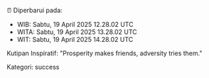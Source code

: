 ⏰ Diperbarui pada:
- WIB: Sabtu, 19 April 2025 12.28.02 UTC
- WITA: Sabtu, 19 April 2025 13.28.02 UTC
- WIT: Sabtu, 19 April 2025 14.28.02 UTC

Kutipan Inspiratif:
"Prosperity makes friends, adversity tries them."


Kategori: success

